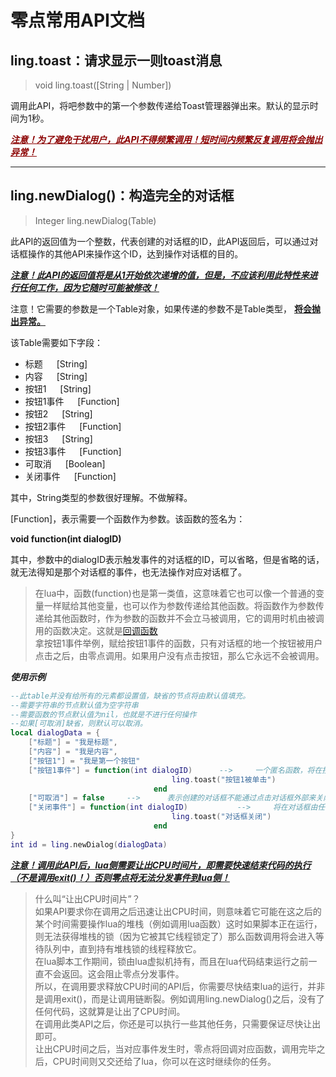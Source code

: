 # 零点常用API文档

## ling.toast：请求显示一则toast消息
>  void ling.toast([String | Number])

调用此API，将吧参数中的第一个参数传递给Toast管理器弹出来。默认的显示时间为1秒。

***<font color="#8B0000"><u>注意！为了避免干扰用户，此API不得频繁调用！短时间内频繁反复调用将会抛出异常！</u></font>***

---

## ling.newDialog()：构造完全的对话框

> Integer ling.newDialog(Table)

此API的返回值为一个整数，代表创建的对话框的ID，此API返回后，可以通过对话框操作的其他API来操作这个ID，达到操作对话框的目的。

<u> ***注意！此API的返回值将是从1开始依次递增的值，但是，不应该利用此特性来进行任何工作，因为它随时可能被修改！*** </u>

注意！它需要的参数是一个Table对象，如果传递的参数不是Table类型， <u> **将会抛出异常。** </u>

该Table需要如下字段：

- 标题   &emsp;     [String]
- 内容   &emsp;     [String]
- 按钮1  &emsp;     [String]
- 按钮1事件 &emsp;  [Function]
- 按钮2  &emsp;     [String]
- 按钮2事件 &emsp;  [Function]
- 按钮3  &emsp;     [String]
- 按钮3事件 &emsp;  [Function]
- 可取消  &emsp;    [Boolean]
-  关闭事件  &emsp;     [Function]

其中，String类型的参数很好理解。不做解释。

[Function]，表示需要一个函数作为参数。该函数的签名为：

**void function(int dialogID)**

其中，参数中的dialogID表示触发事件的对话框的ID，可以省略，但是省略的话，就无法得知是那个对话框的事件，也无法操作对应对话框了。

> 在lua中，函数(function)也是第一类值，这意味着它也可以像一个普通的变量一样赋给其他变量，也可以作为参数传递给其他函数。将函数作为参数传递给其他函数时，作为参数的函数并不会立马被调用，它的调用时机由被调用的函数决定。这就是[回调函数](https://blog.csdn.net/angciyu/article/details/80794273)  
拿按钮1事件举例，赋给按钮1事件的函数，只有对话框的地一个按钮被用户点击之后，由零点调用。如果用户没有点击按钮，那么它永远不会被调用。

***使用示例***
~~~ lua
--此table并没有给所有的元素都设置值，缺省的节点将由默认值填充。
--需要字符串的节点默认值为空字符串
--需要函数的节点默认值为nil，也就是不进行任何操作
--如果[可取消]缺省，则默认可以取消。
local dialogData = {
    ["标题"] = "我是标题",
    ["内容"] = "我是内容",
    ["按钮1"] = "我是第一个按钮"
    ["按钮1事件"] = function(int dialogID)      -->     一个匿名函数，将在按钮1被用户单击时由零点调用
                                    ling.toast("按钮1被单击") 
                                end
    ["可取消"] = false     -->      表示创建的对话框不能通过点击对话框外部来关闭
    ["关闭事件"] = function(int dialogID)           -->     将在对话框由任何原因关闭时调用。
                                    ling.toast("对话框关闭")
                                end
}
int id = ling.newDialog(dialogData)
~~~

<u> ***注意！调用此API后，lua侧需要让出CPU时间片，即需要快速结束代码的执行（不是调用exit()！）否则零点将无法分发事件到lua侧！*** </u>

> 什么叫“让出CPU时间片”？  
如果API要求你在调用之后迅速让出CPU时间，则意味着它可能在这之后的某个时间需要操作lua的堆栈（例如调用lua函数）这时如果脚本正在运行，则无法获得堆栈的锁（因为它被其它线程锁定了）那么函数调用将会进入等待队列中，直到持有堆栈锁的线程释放它。  
在lua脚本工作期间，锁由lua虚拟机持有，而且在lua代码结束运行之前一直不会返回。这会阻止零点分发事件。  
所以，在调用要求释放CPU时间的API后，你需要尽快结束lua的运行，并非是调用exit()，而是让调用链断裂。例如调用ling.newDialog()之后，没有了任何代码，这就算是让出了CPU时间。  
在调用此类API之后，你还是可以执行一些其他任务，只需要保证尽快让出即可。  
让出CPU时间之后，当对应事件发生时，零点将回调对应函数，调用完毕之后，CPU时间则又交还给了lua，你可以在这时继续你的任务。



